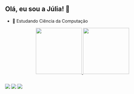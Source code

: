 ## Olá, eu sou a Júlia! 👋


- 🌱 Estudando Ciência da Computação

<div align="center">
  <a href="https://github.com/Julia-Gabriela">
  <img height="150em" src="https://github-readme-stats.vercel.app/api?username=Julia-Gabriela&show_icons=true&theme=dark&include_all_commits=true&count_private=true"/>
  <img height="150em" src="https://github-readme-stats.vercel.app/api/top-langs/?username=Julia-Gabriela&layout=compact&langs_count=7&theme=dark"/>
</div>
  
  ##
<div>

  <a href="https://instagram.com/juh_gabriela24" target="_blank"><img src="https://img.shields.io/badge/-Instagram-%23E4405F?style=for-the-badge&logo=instagram&logoColor=white" target="_blank"></a>
  <a href = "mailto:julia_gabriela9@hotmail.com"><img src="https://img.shields.io/badge/Microsoft_Outlook-0078D4?style=for-the-badge&logo=microsoft-outlook&logoColor=white" target="_blank"></a>
  <a href="https://www.linkedin.com/in/juliagabriela8/" target="_blank"><img src="https://img.shields.io/badge/-LinkedIn-%230077B5?style=for-the-badge&logo=linkedin&logoColor=white" target="_blank"></a> 
</div>
